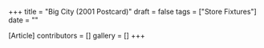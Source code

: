 +++
title = "Big City (2001 Postcard)"
draft = false
tags = ["Store Fixtures"]
date = ""

[Article]
contributors = []
gallery = []
+++